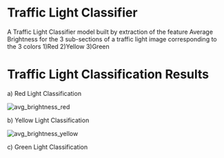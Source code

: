 # Traffic Light Classifier

A Traffic Light Classifier model built by extraction of the feature Average Brightness for the 3 sub-sections of a traffic light image
corresponding to the 3 colors 1)Red 2)Yellow 3)Green

# Traffic Light Classification Results 

a) Red Light Classification

![avg_brightness_red](https://user-images.githubusercontent.com/25223180/46545611-6822a600-c8e4-11e8-9420-9702e868bd4b.png)

b) Yellow Light Classification

![avg_brightness_yellow](https://user-images.githubusercontent.com/25223180/46545806-fdbe3580-c8e4-11e8-98b6-bdc58727468f.png)

c) Green Light Classification 



